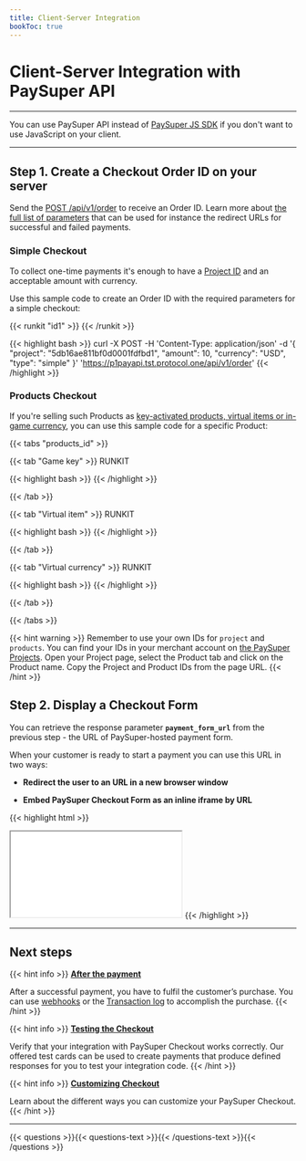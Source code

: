 ```yaml
---
title: Client-Server Integration
bookToc: true
---
```


# Client-Server Integration with PaySuper API
***

You can use PaySuper API instead of [PaySuper JS SDK](/docs/payments/sdk-integration/) if you don't want to use JavaScript on your client.

***

## **Step 1.** Create a Checkout Order ID on your server

Send the [POST /api/v1/order](ССЫЛКА) to receive an Order ID. Learn more about [the full list of parameters](ССЫЛКА) that can be used for instance the redirect URLs for successful and failed payments.

### **Simple Checkout**

To collect one-time payments it's enough to have a [Project ID](/docs/payments/quick-start/#step-2-set-up-a-project) and an acceptable amount with currency.

Use this sample code to create an Order ID with the required parameters for a simple checkout:

{{< runkit "id1" >}}
{{< /runkit >}}

{{< highlight bash >}}
curl -X POST -H 'Content-Type: application/json' -d '{
    "project": "5db16ae811bf0d0001fdfbd1",
    "amount": 10,
    "currency": "USD",
    "type": "simple"
}' 'https://p1payapi.tst.protocol.one/api/v1/order'
{{< /highlight >}}

### **Products Checkout**

If you're selling such Products as [key-activated products, virtual items or in-game currency](/docs/payments/quick-start/#step-2-set-up-a-project), you can use this sample code for a specific Product:

{{< tabs "products_id" >}}

{{< tab "Game key" >}}
RUNKIT

{{< highlight bash >}}
{{< /highlight >}}

{{< /tab >}}

{{< tab "Virtual item" >}}
RUNKIT

{{< highlight bash >}}
{{< /highlight >}}

{{< /tab >}}

{{< tab "Virtual currency" >}}
RUNKIT

{{< highlight bash >}}
{{< /highlight >}}

{{< /tab >}}

{{< /tabs >}}

{{< hint warning >}}
Remember to use your own IDs for `project` and `products`. You can find your IDs in your merchant account on [the PaySuper Projects](https://paysupermgmt.tst.protocol.one/projects/). Open your Project page, select the Product tab and click on the Product name. Copy the Project and Product IDs from the page URL.
{{< /hint >}}

## **Step 2.** Display a Checkout Form

You can retrieve the response parameter **`payment_form_url`** from the previous step - the URL of PaySuper-hosted payment form.

When your customer is ready to start a payment you can use this URL in two ways:

* **Redirect the user to an URL in a new browser window**

* **Embed PaySuper Checkout Form as an inline iframe by URL**

{{< highlight html >}}
<iframe src="{payment_form_url}"></iframe>
{{< /highlight >}}

***

## Next steps

{{< hint info >}}
[**After the payment**](/docs/payments/live/)

After a successful payment, you have to fulfil the customer’s purchase. You can use [webhooks](ССЫЛКА) or the [Transaction log](ССЫЛКА) to accomplish the purchase.
{{< /hint >}}

{{< hint info >}}
[**Testing the Checkout**](/docs/payments/testing/)

Verify that your integration with PaySuper Checkout works correctly. Our offered test cards can be used to create payments that produce defined responses for you to test your integration code.
{{< /hint >}}

{{< hint info >}}
[**Customizing Checkout**](/docs/payments/customization/)

Learn about the different ways you can customize your PaySuper Checkout.
{{< /hint >}}

***

{{< questions >}}{{< questions-text >}}{{< /questions-text >}}{{< /questions >}}
